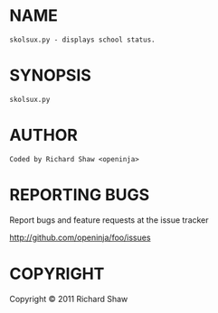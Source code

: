 # NAME

	skolsux.py - displays school status.

# SYNOPSIS

	skolsux.py 

# AUTHOR

	Coded by Richard Shaw <openinja>

# REPORTING BUGS

Report bugs and feature requests at the issue tracker

<http://github.com/openinja/foo/issues>

# COPYRIGHT

Copyright © 2011 Richard Shaw

